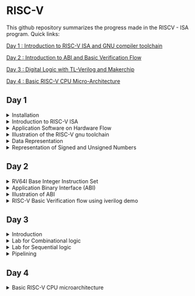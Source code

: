 # RISC-V

This github repository summarizes the progress made in the RISCV - ISA program. Quick links:

[Day 1 : Introduction to RISC-V ISA and GNU compiler toolchain](#day-1)

[Day 2 : Introduction to ABI and Basic Verification Flow](#day-2)

[Day 3 : Digital Logic with TL-Verilog and Makerchip](#day-3)

[Day 4 : Basic RISC-V CPU Micro-Architecture](#day-4)

## Day 1 

<details> 
<summary> Installation </summary>

Install the dependencies using the following command :
```
sudo apt-get install libboost-regex-dev
```

**Steps to install the toolchain**
```
git clone https://github.com/kunalg123/riscv_workshop_collaterals.git
cd riscv_workshop_collaterals
chmod +x run.sh
./run.sh
```

Once you run it you will get make error. ignore it  and type the following command
```
cd ~/riscv_toolchain/iverilog/
git checkout --track -b v10-branch origin/v10-branch
git pull 
chmod 777 autoconf.sh 
./autoconf.sh 
./configure 
make
sudo make install 
```

- To set the PATH variable in .bashrc
```
gedit .bashrc

#Type at last line
export PATH="/home/mavi/riscv_toolchain/riscv64-unknown-elf-gcc-8.3.0-2019.08.0-x86_64-linux-ubuntu14/bin:$PATH" 

# close the bashrc and type in terminal
source .bashrc
```

</details>

<details>
  <summary>Introduction to RISC-V ISA </summary>

  RISC-V ISA is a base integer ISA and must be present in any implemenatation along with some optional extension. The RISC-V has been designed to support extensive customization and specialization which can be extended  with  one  or  more  optional  instruction-set  extensions,  but  the  base  integer instructions cannot be redefine. The different instructions included in RISC-V are listed below.

1. Pseudo instructions - For e.g- mv,li,ret etc
2. Base integer instruction (RV64I, RV32I)-For e.g-lui,addi etc
3. Multiply extension (RV64M) -For e.g- mulw,divw etc
4. Single and double floating point instruction (RV64F, RV64D) -For e.g- flw,fadd etc
5. Application binary instruction 
6. Memory allocation and stack pointer

To know more about RISC-V check on this link [here](https://riscv.org/wp-content/uploads/2017/05/riscv-spec-v2.2.pdf).

Each base integer set is characterized by the  width  of the register (XLEN) and size of the user address space. The most important advantage of RISC-V is that it is an open standard instruction which is easily available for academics and commercial purposes free of cost.

</details>

<details>
  <summary>Application Software on Hardware Flow</summary>

![1](https://github.com/mavi62/IIITB_VLSI/assets/57127783/a043fef4-b35c-4a18-b31e-a7bc8e9e6a93)

When a C program needs to run on a hardware chip, it goes through a series of steps. First, the C program is turned into assembly language, specifically RISCV assembly language in this case. Then, this assembly language is transformed into machine language consisting of 0s and 1s. These binary instructions are what the chip understands and executes. There's a bridge between the RISCV assembly language and the physical layout of the chip. This bridge is made using Hardware Description Language, which is more closely related to the hardware's workings. To create a RISC specification, the architecture needs to be implemented in a way that registers transfer data. This process involves converting from RTL (Register Transfer Level) to the layout, a process known as RTL to GDSII flow. This ensures that all applications function properly on the hardware.

To make an application work on the hardware, it has to pass through the software system. Here, the system software comes into play, which includes the Operating System (OS), compiler, and assembler. The OS handles tasks like input/output and memory allocation, while the compiler turns the high-level code (like C or C++) into a set of instructions. These instructions depend on the hardware's structure. For a RISC-V system, the instructions follow the RISC-V architecture. The assembler then takes these instructions and turns them into a binary form, which is basically a machine language program. This binary representation is what the hardware ultimately receives and processes. These instructions act as a link between the C language and the intricate hardware components. This link is formally called the Instruction Set Architecture (ISA). In hardware's language, only 0s and 1s make sense, and they serve as the foundation for communication between software and hardware.

</details>

<details>
  <summary>Illustration of the RISC-V gnu toolchain</summary>

#### O1 mode 
Consider the simple C program given below which calculates the sum of the number form 1 to n. 

```
#include<stdio.h>
int main()
{
    int i ,sum=0,n=9;
    for (i=1;i<=n;i++)
        sum+=i;
    printf("The sum of numbers from 1 to %d is %d\n",n,sum);
    return 0;
}
```
In order to map this command to riscv based assembly language compile it using the riscv-gnu-toolchain shown below

```
riscv64-unknown-elf-gcc -O1 -mabi=lp64 -march=rv64i -o sum1ton_O1.o sum1ton.c
riscv64-unknown-elf-objdump -d sum1ton_O1.o | less
spike pk sum1ton_O1.o 
```

**Output of the disassembled file**

![2](https://github.com/mavi62/IIITB_VLSI/assets/57127783/7d051f73-9188-44ba-add2-890b7def0449)

To debug line by line
```
spike -d pk sum1ton_O1.o 
until pc 0 10184
reg 0 sp
reg 0 a2
```

**Output of the spike in debug mode is shown below :**

![3](https://github.com/mavi62/IIITB_VLSI/assets/57127783/abc1debb-2474-4159-b3fb-6a63072cdb03)

#### Ofast mode
Consider the same [C program] given in the O1 mode.

In order to map this command to riscv based assembly language compile it in Ofast mode using the riscv-gnu-toolchain shown below

```
riscv64-unknown-elf-gcc -Ofast -mabi=lp64 -march=rv64i -o sum1ton_Ofast.o sum1ton.c
riscv64-unknown-elf-objdump -d sum1ton_Ofast.o | less
spike pk sum1ton_Ofast.o 
```

**Output of the disassembled file**

![4](https://github.com/mavi62/IIITB_VLSI/assets/57127783/92931c07-31db-46eb-80d8-64614a98075b)

**Observation** - The same C code compiled in Ofast mode used less number of instruction compared to the O1 mode.

</details>

<details>
  <summary>Data Representation</summary>

![5](https://github.com/mavi62/IIITB_VLSI/assets/57127783/b1befeba-19f4-4b92-b3fc-6d485c836ffc)

In RISC-V and computer architecture in general, several terms relate to data representation and storage. Let's explore them:

1. **Byte:** - A byte is the fundamental unit of data storage and representation in computers. It consists of 8 bits and can represent a single character or value.

2. **Word:** - A word typically refers to the natural data size that a processor operates with. In RISC-V, the term "word" can vary based on the architecture. For example, in RV32 (32-bit architecture), a word is 4 bytes (32 bits), while in RV64 (64-bit architecture), a word is 8 bytes (64 bits).

3. **Double Word:** - A double word is twice the size of a word. In RISC-V, for example, in RV32, a double word is 8 bytes (64 bits), and in RV64, a double word is 16 bytes (128 bits).

4. **Least Significant Bit (LSB):** -  The least significant bit is the lowest-order bit in a binary representation. 

5. **Most Significant Bit (MSB):** -  The most significant bit is the highest-order bit in a binary representation. It has the greatest influence on the overall value of a number. The MSB is the bit that represents the largest power of two.


6. **Endianess:** - Endianess refers to how multi-byte data is stored in memory. In a big-endian system, the most significant byte is stored at the lowest memory address, while in a little-endian system, the least significant byte is stored at the lowest memory address. RISC-V supports both big-endian and little-endian modes.

7. **Byte addressing** -  is a memory addressing scheme used in computer systems to identify and access individual bytes of data within the computer's memory. In byte addressing, each individual byte in the memory has a unique address, allowing direct access to and manipulation of single bytes of data. In RISC-V, like in many other computer architectures, memory is byte-addressable.

Understanding these terms is crucial when working with data representation, memory allocation, and programming in computer systems, including the RISC-V architecture.

</details>

<details>
  <summary>Representation of Signed and Unsigned Numbers</summary>

#### Unsigned Numbers
Unsigned numbers don’t have any sign, these can contain only magnitude of the number. So, representation of unsigned binary numbers are all positive numbers only.
Since there is no sign bit in this unsigned binary number, so N bit binary number represent its magnitude only. Zero (0) is also unsigned number. Every number in unsigned number representation has only one unique binary equivalent form, so this is unambiguous representation technique. The range of unsigned binary number is from  **0 to ((2^n)-1)**.

Consider the C code given below which demostrates the maximum unsigned number the RV64I can store. 

```
#include<stdio.h>
#include<math.h>

int main()
{
    unsigned long long int max = (unsigned long long int)(pow(2,64)-1); //Line 1
    // unsigned long long int max = (unsigned long long int)(pow(2,127)-1);// Line 2
    // unsigned long long int max = (unsigned long long int)(pow(2,64)*-1);// Line 3
    // unsigned long long int max = (unsigned long long int)(pow(-2,64)-1);// Line 4
    // unsigned long long int max = (unsigned long long int)(pow(-2,63)-1);// Line 5
    // unsigned long long int max = (unsigned long long int)(pow(2,10)-1);// Line 6
    printf("Highest number represented by unsigned long long  int is %llu \n",max);
    return 0;
}
```
___
***Note***</br>

**%llu** - is the format specifier for 64-bit unsigned integer.

**%lld** - is the format specifier for 64-bit signed integer.

Uncomment the lines in the code appropriately and view the result.
___

- Line 1 will execute and give the result of (2^64)-1.</br>
- Line 2 will execute and give the result of (2^64)-1 instead of (2^127)-1 since the maximum unsigned value that can be stored in the 64 bit register is (2^64)-1.</br>
- Line 3 will execute and give the result of 0 instead of -(2^64) since the minimum unsigned value that can be stored in 64 bit register is 0.</br>
- Line 4 will execute and give the result of 0 instead of (2^64)-1.</br>
- Line 5 will execute and give the result of 0 instead of -(2^64) since the minimum unsigned value that can be stored in 64 bit register is 0.</br>
- Line 6 will execute and give the result of 1024 since the value of max is less that (2^64)-1.

To compile and execute the C code in RISC-V gnu toolchain follow the steps given below:

```
riscv64-unknown-elf-gcc -Ofast -mabi=lp64 -march=rv64i -o unsign_num_new.o unsign_num.c 
spike  pk unsign_num_new.o 
```

**Output of the execution**

![6](https://github.com/mavi62/IIITB_VLSI/assets/57127783/fcc11a5f-b9a9-46c7-9736-b1cf609d1bbc)

![7](https://github.com/mavi62/IIITB_VLSI/assets/57127783/6e7d961a-1aa7-4779-a3d3-74efce8998de)

#### Signed Numbers
Generally 2's complement representation is used for the signed numbers. 2’s complement of a number is obtained by inverting each bit of given number plus 1 to least significant bit (LSB). So, positive numbers are represented in binary form and negative numbers are represented in 2’s complement form. There is extra bit for sign representation. If value of sign bit is 0, then number is positive and you can directly represent it in simple binary form, but if value of sign bit 1, then number is negative and 2’s complement of given binary number should be taken. In this representation, zero (0) has only one (unique) representation which is always positive. The range of 2’s complement form is from  **(-2^(n-1))  to ((2^(n-1))-1)**.

Consider the C code given below which demostrates the maximum and minimum signed number the RV64I can store. 


```
#include<stdio.h>
#include<math.h>

int main()
{
    long long int max = (long long int)(pow(2,63)-1);
    long long int min = (long long int)(pow(-2,63));
    printf("Highest number represented by long long  int is %lld \n",max);
    printf("Smallest number represented by long long  int is %lld \n",min);
    return 0;
}
```
To compile and execute the C code in RISC-V gnu toolchain follow the steps given below:

```
riscv64-unknown-elf-gcc -Ofast -mabi=lp64 -march=rv64i -o sign_num_new.o sign_num.c 
spike  pk sign_num_new.o 
```

**Output of the execution**

![8](https://github.com/mavi62/IIITB_VLSI/assets/57127783/45bef499-dcfc-452d-938b-3c3d36d79d0e)

**Different types of format specifiers**

![9](https://github.com/mavi62/IIITB_VLSI/assets/57127783/0439957e-ed6f-4e2f-828c-e15e751dfd0a)

</details>

## Day 2

<details>
  <summary>RV64I Base Integer Instruction Set</summary>

RV64I is the base integer instruction set for the 64-bit architecture, which builds upon the RV32I variant. RV64I shares most of the instructions with RV32I but the width of registers is different and there are a few additional instructions only in RV64I. The base integer instruction set has 47 instructions (35 instructions from RV32I and 12 instructions from RV64I). The instructions and their format is shown below :

![1](https://github.com/mavi62/IIITB_VLSI/assets/57127783/0a96e1a2-3aa1-4d59-8459-9be37e06a661)

There are 31 general-purpose registers x1–x31, which hold integer values. Register x0 is hardwired to the constant 0. There is no hardwired subroutine return address link register, but the standard software calling convention uses register x1 to hold the return address on a call. For RV32, the x registers are 32 bits wide, and for RV64, they are 64 bits wide. The term XLEN to refer to the current width of an x register in bits (either 32 or 64).

![2](https://github.com/mavi62/IIITB_VLSI/assets/57127783/4a395dcc-69b8-4632-9947-d52023c13d22)

![3](https://github.com/mavi62/IIITB_VLSI/assets/57127783/d83a432e-e7dd-4455-ae84-8a6b9075ce7d)

In the RISC-V instruction set architecture, instructions are categorized into different formats based on their opcode and operand types. These formats are denoted by single-letter abbreviations. Here's an explanation of each type:

- **R-Type (Register Type)** -  These instructions involve operations that operate on two source registers and store the result in a destination register. They include arithmetic, logical, and bitwise operations. The typical format is: opcode rd, rs1, rs2.

- **I-Type (Immediate Type)** - These instructions have an immediate (constant) value as one of their operands, and they work with a source register to perform operations like arithmetic, logical, and memory operations. The typical format is: opcode rd, rs1, imm.

- **S-Type (Store Type)** - S-type instructions are used for storing data into memory. They combine a source register, a destination address (base register), and an immediate offset to determine where the data should be stored. The typical format is: opcode rs2, imm(rs1).

- **B-Type (Branch Type)** - B-type instructions are used for conditional branching. They compare values from two source registers and use an immediate offset to determine the branching target. These instructions support operations like equality, inequality, and comparison. The typical format is: opcode rs1, rs2, imm.

- **U-Type (Upper Immediate Type)** - U-type instructions are used for loading immediate values into registers. They include unconditional jump instructions. These instructions operate on a single source register and use an immediate value to specify the upper bits of the result. The typical format is: opcode rd, imm.

- **J-Type (Jump Type)** J-type instructions are used for unconditional jumps. They involve using an immediate offset to determine the target address of the jump. These instructions are typically used for implementing function calls and other control flow changes. The typical format is: opcode rd, imm.

The instruction format for all types is shown below :

![4](https://github.com/mavi62/IIITB_VLSI/assets/57127783/7bc26c3b-a47b-49a0-af20-8d2a420e40ad)

To know more about the instructions check this [link](https://riscv.org/wp-content/uploads/2017/05/riscv-spec-v2.2.pdf).

</details>

<details>
  <summary>Application Binary Interface (ABI)</summary>

The ABI is a set of rules that govern how software components, like programs and libraries, interact with each other at the binary level. It defines things like how data is passed between different parts of a program, how function calls are made, and how data structures are organized in memory. The ABI ensures compatibility between different parts of a software ecosystem, making it possible for programs to work together seamlessly even if they're written in different languages or compiled by different compilers. The application program can directly access the registers of the RISC V architecture using system calls. The ABI also known as system call interface enables the application to access the hardware resources via registers.A system call is a specific request your program makes to the operating system to perform a task it can't do on its own. For example, if your program needs to read a file, it would make a system call to ask the operating system to read the file and give it the data. System calls are a way for programs to access the more powerful features of the operating system while staying within the rules defined by the ABI. The ISA is inherently divided into two parts: User & System ISA and User ISA the latter is available to the user directly by system calls.

</details>

<details>
  <summary>Illustration of ABI</summary>

Consider the C code given below which calculates the sum from 1 to 9 :
```
#include<stdio.h>

extern int load(int x, int y);

int main()
{
    int result = 0;
    int count = 9;
    result = load(0x0,count+1);
    printf("Sum of numbers from 1 to %d is %d\n",count,result);
    
}
```

Consider the assembly code (ASM) given below :
```
.section .text 
.global load
.type load, @function

load:
    add a4, a0, zero
    add a2, a0, a1
    add a3, a0, zero
loop : add a4, a3, a4
       addi a3, a3, 1
       blt a3, a2, loop
       add a0, a4, zero
       ret
```
The flow chart of the function performed by ASM code is shown below :

![5](https://github.com/mavi62/IIITB_VLSI/assets/57127783/1242f957-59cc-4d03-89f6-4d5e6c407168)

To illustrate the ABI the C code shown above will send the values to the ASM code through the function load and the ASM code will perform the function and return the value to C code and the value is displayed by the C code.

**Steps to perform the lab task mentioned above**
```
riscv64-unknown-elf-gcc -Ofast -mabi=lp64 -march=rv64i -o custom_1_to_9.o custom_1_to_9.c load.S
riscv64-unknown-elf-objdump -d custom_1_to_9.o | less
spike pk custom_1_to_9.o
```

**Outputs of the Lab**

![6](https://github.com/mavi62/IIITB_VLSI/assets/57127783/74a59207-7d03-49ac-a8a9-0bccab72db1e)

![7](https://github.com/mavi62/IIITB_VLSI/assets/57127783/80cc29f1-655a-4ee4-9163-f93e6806574a)

</details>

<details>
  <summary>RISC-V Basic Verification flow using iverilog demo</summary>

For verification of the RISC-V CPU the C code will be converted into HEX file and it will be given to the RISC-V CPU and the output will be displayed and verified. The block diagram is shown below :

![8](https://github.com/mavi62/IIITB_VLSI/assets/57127783/082c52e6-179a-40d5-ab0e-28793c0fe4d6)

For demo go to the lab directory using the command given below :
```
cd ~/riscv_workshop_collaterals/labs/
chmod 777 rv32im.sh
./rv32im.sh  # Contains necessary commands to convert C to hex
```

**Output, Script(rv32im.sh) and firmare.hex**

![9](https://github.com/mavi62/IIITB_VLSI/assets/57127783/00112c19-0eb1-4208-821e-949dab1b7487)

![10](https://github.com/mavi62/IIITB_VLSI/assets/57127783/8d39edee-37cc-4a4e-9e70-826943695ad6)

![11](https://github.com/mavi62/IIITB_VLSI/assets/57127783/795ece9c-a30f-4f89-a89c-1f4a52f19e3f)

</details>

## Day 3

<details >
<summary >Introduction</summary>

TL-Verilog was used as the HDL of choice for this project. Projects on Makerchip can be completely designed using TL-Verilog. Transaction Level - Verilog standard is an extension of Verilog which has various advantages like simpler syntax, shorter codes and easy pipelining. You can learn more about TL-Verilog [here](http://tl-x.org/).

Timing abstract can be done in TL-Verilog. This model is specified for pipelines where the sequential elements are generated by tools from the pipelined specification. This allows for easy retiming without the risk of introduction of any functional bugs. More information on timing abstract in TL-Verilog can be found in the IEEE paper ["Timing-Abstract Circuit Design in Transaction-Level Verilog" by Steven Hoover](https://ieeexplore.ieee.org/document/8119264).

</details>

<details >
<summary >Lab for Combinational logic </summary>

Makerchip IDE

Makerchip is a free online environment for developing high-quality integrated circuits. You can code, compile, simulate, and debug Verilog designs, all from your browser. Your code, block diagrams, and waveforms are tightly integrated.

## Loading pythagorean Example on Makerchip IDE

![5](https://github.com/mavi62/IIITB_VLSI/assets/57127783/93232b73-78e5-420f-b5e8-40afa7d23ac5)

## Inverter Gate on Makerchip IDE

The TL-Verilog code is shown below :
```
   $out = $in;
```

![6](https://github.com/mavi62/IIITB_VLSI/assets/57127783/8db177c5-9f3d-4ee1-8215-7addd5818af5)

## And Gate on Makerchip IDE

The TL-Verilog code is shown below :
```
   $out = $in1 && $in2;
```

![7](https://github.com/mavi62/IIITB_VLSI/assets/57127783/daa9b594-2056-4d17-bda8-d1754260d049)

## OR Gate on Makerchip IDE

The TL-Verilog code is shown below :
```
   $out = $in1 || $in2;
```

![8](https://github.com/mavi62/IIITB_VLSI/assets/57127783/fa2a56f1-5c60-430b-b393-1e967721bdd0)

## XOR Gate on Makerchip IDE 

The TL-Verilog code is shown below :
```
   $out = $in1 ^ $in2;
```

![9](https://github.com/mavi62/IIITB_VLSI/assets/57127783/4732ef1b-587a-4deb-9d1a-c749ba26234d)

## Vector Addition on Makerchip IDE 

The TL-Verilog code is shown below :
```
   $out[5:0] = $in1[4:0] + $in2[4:0];
```

![10](https://github.com/mavi62/IIITB_VLSI/assets/57127783/fc430319-7487-4a84-b489-3428cb887a55)

## 2:1 Multiplexer on Makerchip IDE

The TL-Verilog code is shown below :
```
   $out = $sel ? $in1 : $in0;
```

![11](https://github.com/mavi62/IIITB_VLSI/assets/57127783/62da5c44-d2e4-4c49-887a-f076ca698dcc)

## 2:1 Vector Multiplexer on Makerchip IDE

The TL-Verilog code is shown below :
```
   $out[7:0] = $sel ? $in1[7:0] : $in0[7:0];
```

![12](https://github.com/mavi62/IIITB_VLSI/assets/57127783/e9264839-740c-49c5-a4d7-4ddc1c64a9a8)

## Calculator on Makerchip IDE

The TL-Verilog code is shown below :
```
   $reset = *reset;
   $op[1:0] = $random[1:0];
   
   $val1[31:0] = $rand1[3:0];
   $val2[31:0] = $rand2[3:0];
   $sum[31:0] = $val1+$val2;
   $diff[31:0] = $val1-$val2;
   $prod[31:0] = $val1*$val2;
   $div[31:0] = $val1/$val2;
   
   $out[31:0] = $op[1] ? ($op[0] ? $div : $prod):($op[0] ? $diff : $sum);
```
The function table is given below :

| Opcode | Function|
| :------: | :-------: |
| 2'b00 | Addition |
| 2'b01 | Subtraction |
| 2'b10 | Multiplication |
| 2'b11 | Division |

![13](https://github.com/mavi62/IIITB_VLSI/assets/57127783/a48f3642-3419-488e-ae56-37e6e39759b9)

</details>
<details >
<summary >Lab for Sequential  logic </summary>

A sequential circuit is a type of digital circuit that employs memory elements to store information and produce outputs based not only on the current input values but also on the circuit's previous state. Unlike combinational circuits, which generate outputs solely based on the present input values, sequential circuits incorporate feedback loops and memory elements like flip-flops or registers to maintain and utilize their internal state.

## Fibonacci Series

The TL-Verilog code for fibonacci series is shown below :
```
   $reset = *reset;
   $num[31:0] = $reset ? 1 : (>>1$num + >>2$num);
```

The block diagram of the fibonacci series generator is shown below :

![14](https://github.com/mavi62/IIITB_VLSI/assets/57127783/b9d9a316-6a1b-4ee4-990a-74c3d1cdc105)

![15](https://github.com/mavi62/IIITB_VLSI/assets/57127783/3d1e3090-6c65-46c6-b2d7-8c732c5fd7cf)

## Free running counter

The TL-Verilog code for free running counter is shown below :
```
   $reset = *reset;
   $cnt[31:0] = $reset ? 0 : (>>1$cnt + 1);
```

The block diagram of the free running counter is shown below :

![16](https://github.com/mavi62/IIITB_VLSI/assets/57127783/8c79ba62-ddd3-46e2-ad20-3d0c49e1ee5f)

![17](https://github.com/mavi62/IIITB_VLSI/assets/57127783/0e0f4200-862d-42ee-a585-e51e0eae1f78)

## Sequential Calculator

The TL-verilog code for sequential calculator is shown below :

```
   $reset = *reset;
   
   $cnt2[2:0] = $reset ? 0 : (>>1$cnt2 + 1);
   $cnt3[1:0] = $reset ? 0 : (>>1$cnt3 + 1);
   
   $op[1:0] = $cnt3;
   
   $val1[31:0] = >>1$out;
   $val2[31:0] = $cnt2;
   $sum[31:0] = $val1+$val2;
   $diff[31:0] = $val1-$val2;
   $prod[31:0] = $val1*$val2;
   $div[31:0] = $val1/$val2;
   
   $out[31:0] = $reset ? 32'h0 : ($op[1] ? ($op[0] ? $div : $prod):($op[0] ? $diff : $sum));
```

This code works like the normal calculator in which the result of the previous operation is considered as one of the operand for the next operation. Upon reset the result becomes zero.

![18](https://github.com/mavi62/IIITB_VLSI/assets/57127783/d5a2e539-fd90-454b-ad8f-ce738c081939)

</details>
<details >
<summary >Pipelining</summary>

Pipelining is a technique used in computer architecture and digital system design to enhance the efficiency of processing by dividing a complex task into smaller, sequential stages. Each stage performs a specific operation on the data, and these stages are arranged in a pipeline. Pipelining enables multiple instructions or tasks to be executed concurrently, with different stages of different instructions being processed simultaneously. In a pipelined architecture, the processing of an instruction is divided into several stages. This allows for overlapping the execution of multiple instructions, reducing the overall time needed to complete a sequence of tasks.

![19](https://github.com/mavi62/IIITB_VLSI/assets/57127783/696554ea-d6f4-44de-aee9-68263993499e)

## Pipelined Pythagorean

The TL-Verilog code is given below:
```
\m5_TLV_version 1d: tl-x.org
\m5
   
   // =================================================
   // Welcome!  New to Makerchip? Try the "Learn" menu.
   // =================================================
   
   //use(m5-1.0)   /// uncomment to use M5 macro library.
\SV
   // Macro providing required top-level module definition, random
   // stimulus support, and Verilator config.
   m5_makerchip_module   // (Expanded in Nav-TLV pane.)
   
   `include "sqrt32.v"
\TLV
   $reset = *reset;
   $aa = $rand1[3:0];
   $bb = $rand2[3:0];
   |calc
      @1
         $aa_sq[31:0] = $aa * $aa;
      @2
         $bb_sq[31:0] = $bb * $bb;
      @3
         $cc_sq[31:0] = $aa_sq + $bb_sq;
      @4
         $out[31:0] = sqrt($cc_sq);
   
   // Assert these to end simulation (before Makerchip cycle limit).
   *passed = *cyc_cnt > 40;
   *failed = 1'b0;
\SV
   endmodule
```

![20](https://github.com/mavi62/IIITB_VLSI/assets/57127783/61da6174-89ab-4d8d-96be-8299d30ad89f)

## Error Detection Demo

The TL-Verilog code is given below :

```
|comp
      @1
         $err1 = $bad_input || $illegeal_op;
      @3
         $err2 = $err1 || $over_flow;
      @6
         $err3 = $err2 || $div_by_zer0;

```

![21](https://github.com/mavi62/IIITB_VLSI/assets/57127783/cc221b42-ee18-4c0b-8b3f-39af4188d0a6)

## Counter and Calculator in Pipeline

The block diagram of the counter with calculator in pipeline is shown below :

![22](https://github.com/mavi62/IIITB_VLSI/assets/57127783/656d7690-d50b-4e6a-9f48-52e7fb6512ce)

The TL-Verilog code is given below :

```
   $reset = *reset;
   $op[1:0] = $random[1:0];
   $val2[31:0] = $rand2[3:0];
   
   |calc
      @1
         $val1[31:0] = >>1$out;
         $sum[31:0] = $val1+$val2;
         $diff[31:0] = $val1-$val2;
         $prod[31:0] = $val1*$val2;
         $div[31:0] = $val1/$val2;
         $out[31:0] = $reset ? 32'h0 : ($op[1] ? ($op[0] ? $div : $prod):($op[0] ? $diff : $sum));
         
         $cnt[31:0] = $reset ? 0 : (>>1$cnt + 1); 

```

![23](https://github.com/mavi62/IIITB_VLSI/assets/57127783/17f6aab7-f685-40ef-b3c8-3366e0f677a8)

## 2 Cycle Calculator

The block diagram of the 2 cycle calculator is shown below:

![24](https://github.com/mavi62/IIITB_VLSI/assets/57127783/07edd127-8788-4cf4-9be6-33da50c41fb5)

The TL-verilog code is shown below :
```
   $reset = *reset;
   $op[1:0] = $random[1:0];
   $val2[31:0] = $rand2[3:0];
   
   |calc
      @1
         $val1[31:0] = >>2$out;
         $sum[31:0] = $val1+$val2;
         $diff[31:0] = $val1-$val2;
         $prod[31:0] = $val1*$val2;
         $div[31:0] = $val1/$val2;
         $valid = $reset ? 0 : (>>1$valid + 1);
      @2
         $out[31:0] = ($reset | ~($valid))  ? 32'h0 : ($op[1] ? ($op[0] ? $div : $prod):($op[0] ? $diff : $sum));
```

![25](https://github.com/mavi62/IIITB_VLSI/assets/57127783/88af6add-0e07-4ae0-9ca1-06b68f3e68f2)

## Validity

In Transaction-Level Verilog (TL-Verilog), validity is a concept used to track the state and timing of transactions within a design description. In TL-Verilog, transactions are used to represent higher-level actions or events that occur in a design. A transaction typically consists of a set of signals that represent the data and control information associated with that action. Validity, refers to whether a transaction is considered "valid" or "invalid" based on the state of its associated signals.

## Clock Gating

Clock gating is a power-saving technique used in digital circuit design to reduce power consumption by controlling the clock signal distribution to specific circuit blocks. The goal of clock gating is to minimize unnecessary clock transitions in parts of a circuit that are not actively performing computations or tasks, thus conserving energy. In digital systems, the clock signal is used to synchronize the operations of various components within the circuit. However, not all components need to be active and consuming power during every clock cycle. In fact, many components spend a significant amount of time in idle or low-power states. Clock gating takes advantage of this fact by selectively enabling or disabling the clock signal to certain portions of the circuit based on their activity status. The basic idea of clock gating involves inserting a logic gate (often an AND gate) in the clock path. The control signal for this gate determines whether the clock signal is allowed to pass through or not. If the control signal is active (high), the clock gate is open, and the clock signal reaches the circuit block. If the control signal is inactive (low), the clock gate is closed, effectively stopping the clock from reaching the circuit block.

## Distance Accumulator

The block diagram of the distance accumulator is shown below :

![26](https://github.com/mavi62/IIITB_VLSI/assets/57127783/7adb576b-cb75-45da-84d4-a6efb786dabe)

The TL-Verilog code is given below:

``` 
    |calc
      @1
         $reset = *reset;
      ?$valid
         @1
            $aa_sq[31:0] = $aa[3:0] * $aa;
            $bb_sq[31:0] = $bb[3:0] * $bb;
         @2
            $cc_sq[31:0] = $aa_sq + $bb_sq;
         @3
            $out[31:0] = sqrt($cc_sq);
       @4
          $tot_dist[31:0] = $reset ? '0 : ($valid ? (>>1$tot_dist + $out) : $RETAIN);
```

Once the valid signal is asserted the previous value of result will be added with the current value and it result will get updated otherwise the previous value is retained.

![new_2](https://github.com/mavi62/IIITB_VLSI/assets/57127783/69c5d620-70ee-4d67-95a0-7cfe5b85e188)

## 2 Cycle Calculator with Validity

The block diagram of 2 Cycle calculator with validity is shown below :

![new_3](https://github.com/mavi62/IIITB_VLSI/assets/57127783/bc5ce0f5-6d2e-4236-bf85-1ca4c5e76da4)

The TL-Verilog code is given below :

```
   $reset = *reset;
   |calc
      @1
         $valid = $reset ? 0 : >>1$valid+1;
         $valid_or_reset = $valid || $reset;
      ?$valid_or_reset
         @1
            $val1[31:0] = >>2$out;
            $sum[31:0] = $val1+$val2;
            $diff[31:0] = $val1-$val2;
            $prod[31:0] = $val1*$val2;
            $div[31:0] = $val1/$val2;
            $valid = $reset ? 0 : (>>1$valid + 1);
         @2
            $out[31:0] = $reset  ? 32'h0 : ($op[1] ? ($op[0] ? $div : $prod):($op[0] ? $diff : $sum));
```

![27](https://github.com/mavi62/IIITB_VLSI/assets/57127783/05dafa6d-9c04-48f1-a373-17e2a0f4d749)

## Calculator with Single Value Memory

The block diagram of calculator with single value memory is shown below :

![new_1](https://github.com/mavi62/IIITB_VLSI/assets/57127783/ae9b83b5-f128-4fa9-8eb0-5554cfcf7f4e)

The TL-Verilog code is given below:

```
   |calc
      @0
         $reset = *reset;
         
      @1
         $val1 [31:0] = >>2$out;
         $val2 [31:0] = $rand2[3:0];
         
         $valid = $reset ? 1'b0 : >>1$valid + 1'b1 ;
         $valid_or_reset = $valid || $reset;
         
      ?$vaild_or_reset
         @1   
            $sum [31:0] = $val1 + $val2;
            $diff[31:0] = $val1 - $val2;
            $prod[31:0] = $val1 * $val2;
            $div[31:0] = $val1 / $val2;
            
         @2   
            $mem[31:0] = $reset ? 32'b0 :
                         ($op[2:0] == 3'b101) ? $val1 : >>2$mem ;
            
            $out [31:0] = $reset ? 32'b0 :
                          ($op[2:0] == 3'b000) ? $sum :
                          ($op[2:0] == 3'b001) ? $diff :
                          ($op[2:0] == 3'b010) ? $prod :
                          ($op[2:0] == 3'b011) ? $quot :
                          ($op[2:0] == 3'b100) ? >>2$mem : >>2$out ;

```

![28](https://github.com/mavi62/IIITB_VLSI/assets/57127783/3582081b-ef25-406b-8f24-7b4b45f16c56)

</details>

## Day 4

<details>
<summary>Basic RISC-V CPU microarchitecture </summary>
  
The block diagram of a basic RISC-V microarchitecture is as shown in figure below. Now, using the Makerchip platform the implementation of the RISC-V microarchitecture or core is done. For starting the implementation a starter code present [here](https://github.com/stevehoover/RISC-V_MYTH_Workshop) is used. The starter code consist of -

- A simple RISC-V assembler.
- An instruction memory containing the sum 1..9 test program.
- Commented code for register file and memory.
- Visualization.

![1](https://github.com/mavi62/RISC-V/assets/57127783/b6248195-d15a-4508-98c7-739e6474465c)

<details>
<summary>Lab on different components</summary>
  
## Program Counter

The TL-Verilog code for the program counter is shown below :

```
\m4_TLV_version 1d: tl-x.org
\SV
   // This code can be found in: https://github.com/stevehoover/RISC-V_MYTH_Workshop
   
   m4_include_lib(['https://raw.githubusercontent.com/BalaDhinesh/RISC-V_MYTH_Workshop/master/tlv_lib/risc-v_shell_lib.tlv'])

\SV
   m4_makerchip_module   // (Expanded in Nav-TLV pane.)
\TLV

   // /====================\
   // | Sum 1 to 9 Program |
   // \====================/
   //
   // Program for MYTH Workshop to test RV32I
   // Add 1,2,3,...,9 (in that order).
   //
   // Regs:
   //  r10 (a0): In: 0, Out: final sum
   //  r12 (a2): 10
   //  r13 (a3): 1..10
   //  r14 (a4): Sum
   // 
   // External to function:
   m4_asm(ADD, r10, r0, r0)             // Initialize r10 (a0) to 0.
   // Function:
   m4_asm(ADD, r14, r10, r0)            // Initialize sum register a4 with 0x0
   m4_asm(ADDI, r12, r10, 1010)         // Store count of 10 in register a2.
   m4_asm(ADD, r13, r10, r0)            // Initialize intermediate sum register a3 with 0
   // Loop:
   m4_asm(ADD, r14, r13, r14)           // Incremental addition
   m4_asm(ADDI, r13, r13, 1)            // Increment intermediate register by 1
   m4_asm(BLT, r13, r12, 1111111111000) // If a3 is less than a2, branch to label named <loop>
   m4_asm(ADD, r10, r14, r0)            // Store final result to register a0 so that it can be read by main program
   
   // Optional:
   // m4_asm(JAL, r7, 00000000000000000000) // Done. Jump to itself (infinite loop). (Up to 20-bit signed immediate plus implicit 0 bit (unlike JALR) provides byte address; last immediate bit should also be 0)
   m4_define_hier(['M4_IMEM'], M4_NUM_INSTRS)

   |cpu
      @0
         $reset = *reset;



      // YOUR CODE HERE
      // ...
      @0
         $pc[31:0] = >>1$reset ? 32'd0 : (>>1$pc+32'd4);
      // Note: Because of the magic we are using for visualisation, if visualisation is enabled below,
      //       be sure to avoid having unassigned signals (which you might be using for random inputs)
      //       other than those specifically expected in the labs. You'll get strange errors for these.

   
   // Assert these to end simulation (before Makerchip cycle limit).
   *passed = *cyc_cnt > 40;
   *failed = 1'b0;
   
   // Macro instantiations for:
   //  o instruction memory
   //  o register file
   //  o data memory
   //  o CPU visualization
   |cpu
      //m4+imem(@1)    // Args: (read stage)
      //m4+rf(@1, @1)  // Args: (read stage, write stage) - if equal, no register bypass is required
      //m4+dmem(@4)    // Args: (read/write stage)
      //m4+myth_fpga(@0)  // Uncomment to run on fpga

   //m4+cpu_viz(@4)    // For visualisation, argument should be at least equal to the last stage of CPU logic. @4 would work for all labs.
\SV
   endmodule
```

![2](https://github.com/mavi62/RISC-V/assets/57127783/f5b38002-f7f0-4074-836d-bd21e1d62dca)

## Instruction Fetch

The TL-Verilog code is shown below :

```
\m4_TLV_version 1d: tl-x.org
\SV
   // This code can be found in: https://github.com/stevehoover/RISC-V_MYTH_Workshop
   
   m4_include_lib(['https://raw.githubusercontent.com/BalaDhinesh/RISC-V_MYTH_Workshop/master/tlv_lib/risc-v_shell_lib.tlv'])

\SV
   m4_makerchip_module   // (Expanded in Nav-TLV pane.)
\TLV

   // /====================\
   // | Sum 1 to 9 Program |
   // \====================/
   //
   // Program for MYTH Workshop to test RV32I
   // Add 1,2,3,...,9 (in that order).
   //
   // Regs:
   //  r10 (a0): In: 0, Out: final sum
   //  r12 (a2): 10
   //  r13 (a3): 1..10
   //  r14 (a4): Sum
   // 
   // External to function:
   m4_asm(ADD, r10, r0, r0)             // Initialize r10 (a0) to 0.
   // Function:
   m4_asm(ADD, r14, r10, r0)            // Initialize sum register a4 with 0x0
   m4_asm(ADDI, r12, r10, 1010)         // Store count of 10 in register a2.
   m4_asm(ADD, r13, r10, r0)            // Initialize intermediate sum register a3 with 0
   // Loop:
   m4_asm(ADD, r14, r13, r14)           // Incremental addition
   m4_asm(ADDI, r13, r13, 1)            // Increment intermediate register by 1
   m4_asm(BLT, r13, r12, 1111111111000) // If a3 is less than a2, branch to label named <loop>
   m4_asm(ADD, r10, r14, r0)            // Store final result to register a0 so that it can be read by main program
   
   // Optional:
   // m4_asm(JAL, r7, 00000000000000000000) // Done. Jump to itself (infinite loop). (Up to 20-bit signed immediate plus implicit 0 bit (unlike JALR) provides byte address; last immediate bit should also be 0)
   m4_define_hier(['M4_IMEM'], M4_NUM_INSTRS)

   |cpu
      @0
         $reset = *reset;



      // YOUR CODE HERE
      // ...
      @0
         $pc[31:0] = >>1$reset ? 32'd0 : (>>1$pc+32'd4);
      @1
         $imem_rd_en = !$reset;
         $imem_rd_addr[M4_IMEM_INDEX_CNT-1:0] = $pc[M4_IMEM_INDEX_CNT+1:2];
         $instr[31:0] = $imem_rd_data[31:0];
      ?$imem_rd_en
         @1
            $imem_rd_data[31:0] = /imem[$imem_rd_addr]$instr;
      // Note: Because of the magic we are using for visualisation, if visualisation is enabled below,
      //       be sure to avoid having unassigned signals (which you might be using for random inputs)
      //       other than those specifically expected in the labs. You'll get strange errors for these.

   
   // Assert these to end simulation (before Makerchip cycle limit).
   *passed = *cyc_cnt > 40;
   *failed = 1'b0;
   
   // Macro instantiations for:
   //  o instruction memory
   //  o register file
   //  o data memory
   //  o CPU visualization
   |cpu
      m4+imem(@1)    // Args: (read stage)
      //m4+rf(@1, @1)  // Args: (read stage, write stage) - if equal, no register bypass is required
      //m4+dmem(@4)    // Args: (read/write stage)
      //m4+myth_fpga(@0)  // Uncomment to run on fpga

   m4+cpu_viz(@4)    // For visualisation, argument should be at least equal to the last stage of CPU logic. @4 would work for all labs.
\SV
   endmodule
```

![3](https://github.com/mavi62/RISC-V/assets/57127783/a1a58ef2-2e9a-45ad-9d95-8c20f0e0463d)

## Instruction Decode

The TL-Verilog code is given below :

```
\m4_TLV_version 1d: tl-x.org
\SV
   // This code can be found in: https://github.com/stevehoover/RISC-V_MYTH_Workshop
   
   m4_include_lib(['https://raw.githubusercontent.com/BalaDhinesh/RISC-V_MYTH_Workshop/master/tlv_lib/risc-v_shell_lib.tlv'])

\SV
   m4_makerchip_module   // (Expanded in Nav-TLV pane.)
\TLV

   // /====================\
   // | Sum 1 to 9 Program |
   // \====================/
   //
   // Program for MYTH Workshop to test RV32I
   // Add 1,2,3,...,9 (in that order).
   //
   // Regs:
   //  r10 (a0): In: 0, Out: final sum
   //  r12 (a2): 10
   //  r13 (a3): 1..10
   //  r14 (a4): Sum
   // 
   // External to function:
   m4_asm(ADD, r10, r0, r0)             // Initialize r10 (a0) to 0.
   // Function:
   m4_asm(ADD, r14, r10, r0)            // Initialize sum register a4 with 0x0
   m4_asm(ADDI, r12, r10, 1010)         // Store count of 10 in register a2.
   m4_asm(ADD, r13, r10, r0)            // Initialize intermediate sum register a3 with 0
   // Loop:
   m4_asm(ADD, r14, r13, r14)           // Incremental addition
   m4_asm(ADDI, r13, r13, 1)            // Increment intermediate register by 1
   m4_asm(BLT, r13, r12, 1111111111000) // If a3 is less than a2, branch to label named <loop>
   m4_asm(ADD, r10, r14, r0)            // Store final result to register a0 so that it can be read by main program
   
   // Optional:
   // m4_asm(JAL, r7, 00000000000000000000) // Done. Jump to itself (infinite loop). (Up to 20-bit signed immediate plus implicit 0 bit (unlike JALR) provides byte address; last immediate bit should also be 0)
   m4_define_hier(['M4_IMEM'], M4_NUM_INSTRS)

   |cpu
      @0
         $reset = *reset;



      // YOUR CODE HERE
      // ...
      @0
         $pc[31:0] = >>1$reset ? 32'd0 : (>>1$pc+32'd4);
      @1
         //Instruction Fetch
         $imem_rd_en = !$reset;
         $imem_rd_addr[M4_IMEM_INDEX_CNT-1:0] = $pc[M4_IMEM_INDEX_CNT+1:2];
         $instr[31:0] = $imem_rd_data[31:0];
      ?$imem_rd_en
         @1
            $imem_rd_data[31:0] = /imem[$imem_rd_addr]$instr;
      @1
         //Instruction Decode
         $is_i_instr = $instr[6:2] ==? 5'b0000x ||
                       $instr[6:2] ==? 5'b001x0 ||
                       $instr[6:2] ==? 5'b11001 ||
                       $instr[6:2] ==? 5'b11100;
         
         $is_u_instr = $instr[6:2] ==? 5'b0x101;
         
         $is_r_instr = $instr[6:2] ==? 5'b01011 ||
                       $instr[6:2] ==? 5'b011x0 ||
                       $instr[6:2] ==? 5'b10100;
         
         $is_b_instr = $instr[6:2] ==? 5'b11000;
         
         $is_j_instr = $instr[6:2] ==? 5'b11011;
         
         $is_s_instr = $instr[6:2] ==? 5'b0100x;
         
         $imm[31:0] = $is_i_instr ? {{21{$instr[31]}}, $instr[30:20]} :
                      $is_s_instr ? {{21{$instr[31]}}, $instr[30:25], $instr[11:7]} :
                      $is_b_instr ? {{20{$instr[31]}}, $instr[7], $instr[30:25], $instr[11:8], 1'b0} :
                      $is_u_instr ? {$instr[31:12], 12'b0} :
                      $is_j_instr ? {{12{$instr[31]}}, $instr[19:12], $instr[20], $instr[30:21], 1'b0} :
                                    32'b0;
         $opcode[6:0] = $instr[6:0];
         
         $rs2_valid = $is_r_instr || $is_s_instr || $is_b_instr;
         ?$rs2_valid
            $rs2[4:0] = $instr[24:20];
            
         $rs1_valid = $is_r_instr || $is_i_instr || $is_s_instr || $is_b_instr;
         ?$rs1_valid
            $rs1[4:0] = $instr[19:15];
         
         $funct3_valid = $is_r_instr || $is_i_instr || $is_s_instr || $is_b_instr;
         ?$funct3_valid
            $funct3[2:0] = $instr[14:12];
            
         $funct7_valid = $is_r_instr ;
         ?$funct7_valid
            $funct7[6:0] = $instr[31:25];
            
         $rd_valid = $is_r_instr || $is_i_instr || $is_u_instr || $is_j_instr;
         ?$rd_valid
            $rd[4:0] = $instr[11:7];
            
         $dec_bits [10:0] = {$funct7[5], $funct3, $opcode};
         $is_beq = $dec_bits ==? 11'bx_000_1100011;
         $is_bne = $dec_bits ==? 11'bx_001_1100011;
         $is_blt = $dec_bits ==? 11'bx_100_1100011;
         $is_bge = $dec_bits ==? 11'bx_101_1100011;
         $is_bltu = $dec_bits ==? 11'bx_110_1100011;
         $is_bgeu = $dec_bits ==? 11'bx_111_1100011;
         $is_addi = $dec_bits ==? 11'bx_000_0010011;
         $is_add = $dec_bits ==? 11'b0_000_0110011;
      
      // Note: Because of the magic we are using for visualisation, if visualisation is enabled below,
      //       be sure to avoid having unassigned signals (which you might be using for random inputs)
      //       other than those specifically expected in the labs. You'll get strange errors for these.

   
   // Assert these to end simulation (before Makerchip cycle limit).
   *passed = *cyc_cnt > 40;
   *failed = 1'b0;
   
   // Macro instantiations for:
   //  o instruction memory
   //  o register file
   //  o data memory
   //  o CPU visualization
   |cpu
      m4+imem(@1)    // Args: (read stage)
      //m4+rf(@1, @1)  // Args: (read stage, write stage) - if equal, no register bypass is required
      //m4+dmem(@4)    // Args: (read/write stage)
      //m4+myth_fpga(@0)  // Uncomment to run on fpga

   m4+cpu_viz(@4)    // For visualisation, argument should be at least equal to the last stage of CPU logic. @4 would work for all labs.
\SV
   endmodule
```

![4](https://github.com/mavi62/RISC-V/assets/57127783/4cff9bbd-56f8-44a6-9ea2-26bdd948ebe6)

## Register File Read

The TL-Verilog code is given below :

```
\m4_TLV_version 1d: tl-x.org
\SV
   // This code can be found in: https://github.com/stevehoover/RISC-V_MYTH_Workshop
   
   m4_include_lib(['https://raw.githubusercontent.com/BalaDhinesh/RISC-V_MYTH_Workshop/master/tlv_lib/risc-v_shell_lib.tlv'])

\SV
   m4_makerchip_module   // (Expanded in Nav-TLV pane.)
\TLV

   // /====================\
   // | Sum 1 to 9 Program |
   // \====================/
   //
   // Program for MYTH Workshop to test RV32I
   // Add 1,2,3,...,9 (in that order).
   //
   // Regs:
   //  r10 (a0): In: 0, Out: final sum
   //  r12 (a2): 10
   //  r13 (a3): 1..10
   //  r14 (a4): Sum
   // 
   // External to function:
   m4_asm(ADD, r10, r0, r0)             // Initialize r10 (a0) to 0.
   // Function:
   m4_asm(ADD, r14, r10, r0)            // Initialize sum register a4 with 0x0
   m4_asm(ADDI, r12, r10, 1010)         // Store count of 10 in register a2.
   m4_asm(ADD, r13, r10, r0)            // Initialize intermediate sum register a3 with 0
   // Loop:
   m4_asm(ADD, r14, r13, r14)           // Incremental addition
   m4_asm(ADDI, r13, r13, 1)            // Increment intermediate register by 1
   m4_asm(BLT, r13, r12, 1111111111000) // If a3 is less than a2, branch to label named <loop>
   m4_asm(ADD, r10, r14, r0)            // Store final result to register a0 so that it can be read by main program
   
   // Optional:
   // m4_asm(JAL, r7, 00000000000000000000) // Done. Jump to itself (infinite loop). (Up to 20-bit signed immediate plus implicit 0 bit (unlike JALR) provides byte address; last immediate bit should also be 0)
   m4_define_hier(['M4_IMEM'], M4_NUM_INSTRS)

   |cpu
      @0
         $reset = *reset;



      // YOUR CODE HERE
      // ...
      @0
         $pc[31:0] = >>1$reset ? 32'd0 : (>>1$pc+32'd4);
      @1
         //Instruction Fetch
         $imem_rd_en = !$reset;
         $imem_rd_addr[M4_IMEM_INDEX_CNT-1:0] = $pc[M4_IMEM_INDEX_CNT+1:2];
         $instr[31:0] = $imem_rd_data[31:0];
      ?$imem_rd_en
         @1
            $imem_rd_data[31:0] = /imem[$imem_rd_addr]$instr;
      @1
         //Instruction Decode
         $is_i_instr = $instr[6:2] ==? 5'b0000x ||
                       $instr[6:2] ==? 5'b001x0 ||
                       $instr[6:2] ==? 5'b11001 ||
                       $instr[6:2] ==? 5'b11100;
         
         $is_u_instr = $instr[6:2] ==? 5'b0x101;
         
         $is_r_instr = $instr[6:2] ==? 5'b01011 ||
                       $instr[6:2] ==? 5'b011x0 ||
                       $instr[6:2] ==? 5'b10100;
         
         $is_b_instr = $instr[6:2] ==? 5'b11000;
         
         $is_j_instr = $instr[6:2] ==? 5'b11011;
         
         $is_s_instr = $instr[6:2] ==? 5'b0100x;
         
         $imm[31:0] = $is_i_instr ? {{21{$instr[31]}}, $instr[30:20]} :
                      $is_s_instr ? {{21{$instr[31]}}, $instr[30:25], $instr[11:7]} :
                      $is_b_instr ? {{20{$instr[31]}}, $instr[7], $instr[30:25], $instr[11:8], 1'b0} :
                      $is_u_instr ? {$instr[31:12], 12'b0} :
                      $is_j_instr ? {{12{$instr[31]}}, $instr[19:12], $instr[20], $instr[30:21], 1'b0} :
                                    32'b0;
         $opcode[6:0] = $instr[6:0];
         
         $rs2_valid = $is_r_instr || $is_s_instr || $is_b_instr;
         ?$rs2_valid
            $rs2[4:0] = $instr[24:20];
            
         $rs1_valid = $is_r_instr || $is_i_instr || $is_s_instr || $is_b_instr;
         ?$rs1_valid
            $rs1[4:0] = $instr[19:15];
         
         $funct3_valid = $is_r_instr || $is_i_instr || $is_s_instr || $is_b_instr;
         ?$funct3_valid
            $funct3[2:0] = $instr[14:12];
            
         $funct7_valid = $is_r_instr ;
         ?$funct7_valid
            $funct7[6:0] = $instr[31:25];
            
         $rd_valid = $is_r_instr || $is_i_instr || $is_u_instr || $is_j_instr;
         ?$rd_valid
            $rd[4:0] = $instr[11:7];
            
         $dec_bits [10:0] = {$funct7[5], $funct3, $opcode};
         $is_beq = $dec_bits ==? 11'bx_000_1100011;
         $is_bne = $dec_bits ==? 11'bx_001_1100011;
         $is_blt = $dec_bits ==? 11'bx_100_1100011;
         $is_bge = $dec_bits ==? 11'bx_101_1100011;
         $is_bltu = $dec_bits ==? 11'bx_110_1100011;
         $is_bgeu = $dec_bits ==? 11'bx_111_1100011;
         $is_addi = $dec_bits ==? 11'bx_000_0010011;
         $is_add = $dec_bits ==? 11'b0_000_0110011;
         
      @1
         //Register File Read
         $rf_wr_en = 1'b0;
         $rf_wr_index[4:0] = 5'b0;
         $rf_wr_data[31:0] = 32'b0;
         
         $rf_rd_en1 = $rs1_valid;
         $rf_rd_index1[4:0] = $rs1;
         
         $rf_rd_en2 = $rs2_valid;
         $rf_rd_index2[4:0] = $rs2;
         
         $src1_value[31:0] = $rf_rd_data1;
         $src2_value[31:0] = $rf_rd_data2;
         
      // Note: Because of the magic we are using for visualisation, if visualisation is enabled below,
      //       be sure to avoid having unassigned signals (which you might be using for random inputs)
      //       other than those specifically expected in the labs. You'll get strange errors for these.

   
   // Assert these to end simulation (before Makerchip cycle limit).
   *passed = *cyc_cnt > 40;
   *failed = 1'b0;
   
   // Macro instantiations for:
   //  o instruction memory
   //  o register file
   //  o data memory
   //  o CPU visualization
   |cpu
      m4+imem(@1)    // Args: (read stage)
      m4+rf(@1, @1)  // Args: (read stage, write stage) - if equal, no register bypass is required
      //m4+dmem(@4)    // Args: (read/write stage)
      //m4+myth_fpga(@0)  // Uncomment to run on fpga

   m4+cpu_viz(@4)    // For visualisation, argument should be at least equal to the last stage of CPU logic. @4 would work for all labs.
\SV
   endmodule
```

![5](https://github.com/mavi62/RISC-V/assets/57127783/085ed822-4ad2-4f0e-a4ab-6911ade4e84b)

## ALU

The TL-Verilog Code is given below:

```
\m4_TLV_version 1d: tl-x.org
\SV
   // This code can be found in: https://github.com/stevehoover/RISC-V_MYTH_Workshop
   
   m4_include_lib(['https://raw.githubusercontent.com/BalaDhinesh/RISC-V_MYTH_Workshop/master/tlv_lib/risc-v_shell_lib.tlv'])

\SV
   m4_makerchip_module   // (Expanded in Nav-TLV pane.)
\TLV

   // /====================\
   // | Sum 1 to 9 Program |
   // \====================/
   //
   // Program for MYTH Workshop to test RV32I
   // Add 1,2,3,...,9 (in that order).
   //
   // Regs:
   //  r10 (a0): In: 0, Out: final sum
   //  r12 (a2): 10
   //  r13 (a3): 1..10
   //  r14 (a4): Sum
   // 
   // External to function:
   m4_asm(ADD, r10, r0, r0)             // Initialize r10 (a0) to 0.
   // Function:
   m4_asm(ADD, r14, r10, r0)            // Initialize sum register a4 with 0x0
   m4_asm(ADDI, r12, r10, 1010)         // Store count of 10 in register a2.
   m4_asm(ADD, r13, r10, r0)            // Initialize intermediate sum register a3 with 0
   // Loop:
   m4_asm(ADD, r14, r13, r14)           // Incremental addition
   m4_asm(ADDI, r13, r13, 1)            // Increment intermediate register by 1
   m4_asm(BLT, r13, r12, 1111111111000) // If a3 is less than a2, branch to label named <loop>
   m4_asm(ADD, r10, r14, r0)            // Store final result to register a0 so that it can be read by main program
   
   // Optional:
   // m4_asm(JAL, r7, 00000000000000000000) // Done. Jump to itself (infinite loop). (Up to 20-bit signed immediate plus implicit 0 bit (unlike JALR) provides byte address; last immediate bit should also be 0)
   m4_define_hier(['M4_IMEM'], M4_NUM_INSTRS)

   |cpu
      @0
         $reset = *reset;



      // YOUR CODE HERE
      // ...
      @0
         $pc[31:0] = >>1$reset ? 32'd0 : (>>1$pc+32'd4);
      @1
         //Instruction Fetch
         $imem_rd_en = !$reset;
         $imem_rd_addr[M4_IMEM_INDEX_CNT-1:0] = $pc[M4_IMEM_INDEX_CNT+1:2];
         $instr[31:0] = $imem_rd_data[31:0];
      ?$imem_rd_en
         @1
            $imem_rd_data[31:0] = /imem[$imem_rd_addr]$instr;
      @1
         //Instruction Decode
         $is_i_instr = $instr[6:2] ==? 5'b0000x ||
                       $instr[6:2] ==? 5'b001x0 ||
                       $instr[6:2] ==? 5'b11001 ||
                       $instr[6:2] ==? 5'b11100;
         
         $is_u_instr = $instr[6:2] ==? 5'b0x101;
         
         $is_r_instr = $instr[6:2] ==? 5'b01011 ||
                       $instr[6:2] ==? 5'b011x0 ||
                       $instr[6:2] ==? 5'b10100;
         
         $is_b_instr = $instr[6:2] ==? 5'b11000;
         
         $is_j_instr = $instr[6:2] ==? 5'b11011;
         
         $is_s_instr = $instr[6:2] ==? 5'b0100x;
         
         $imm[31:0] = $is_i_instr ? {{21{$instr[31]}}, $instr[30:20]} :
                      $is_s_instr ? {{21{$instr[31]}}, $instr[30:25], $instr[11:7]} :
                      $is_b_instr ? {{20{$instr[31]}}, $instr[7], $instr[30:25], $instr[11:8], 1'b0} :
                      $is_u_instr ? {$instr[31:12], 12'b0} :
                      $is_j_instr ? {{12{$instr[31]}}, $instr[19:12], $instr[20], $instr[30:21], 1'b0} :
                                    32'b0;
         $opcode[6:0] = $instr[6:0];
         
         $rs2_valid = $is_r_instr || $is_s_instr || $is_b_instr;
         ?$rs2_valid
            $rs2[4:0] = $instr[24:20];
            
         $rs1_valid = $is_r_instr || $is_i_instr || $is_s_instr || $is_b_instr;
         ?$rs1_valid
            $rs1[4:0] = $instr[19:15];
         
         $funct3_valid = $is_r_instr || $is_i_instr || $is_s_instr || $is_b_instr;
         ?$funct3_valid
            $funct3[2:0] = $instr[14:12];
            
         $funct7_valid = $is_r_instr ;
         ?$funct7_valid
            $funct7[6:0] = $instr[31:25];
            
         $rd_valid = $is_r_instr || $is_i_instr || $is_u_instr || $is_j_instr;
         ?$rd_valid
            $rd[4:0] = $instr[11:7];
            
         $dec_bits [10:0] = {$funct7[5], $funct3, $opcode};
         $is_beq = $dec_bits ==? 11'bx_000_1100011;
         $is_bne = $dec_bits ==? 11'bx_001_1100011;
         $is_blt = $dec_bits ==? 11'bx_100_1100011;
         $is_bge = $dec_bits ==? 11'bx_101_1100011;
         $is_bltu = $dec_bits ==? 11'bx_110_1100011;
         $is_bgeu = $dec_bits ==? 11'bx_111_1100011;
         $is_addi = $dec_bits ==? 11'bx_000_0010011;
         $is_add = $dec_bits ==? 11'b0_000_0110011;
         
      @1
         //Register File Read
         $rf_wr_en = 1'b0;
         $rf_wr_index[4:0] = 5'b0;
         $rf_wr_data[31:0] = 32'b0;
         
         $rf_rd_en1 = $rs1_valid;
         $rf_rd_index1[4:0] = $rs1;
         
         $rf_rd_en2 = $rs2_valid;
         $rf_rd_index2[4:0] = $rs2;
         
         $src1_value[31:0] = $rf_rd_data1;
         $src2_value[31:0] = $rf_rd_data2;
         
      @1
         //ALU
         $result[31:0] = $is_addi ? $src1_value + $imm :
                         $is_add ? $src1_value + $src2_value :
                         32'bx ;
         
      // Note: Because of the magic we are using for visualisation, if visualisation is enabled below,
      //       be sure to avoid having unassigned signals (which you might be using for random inputs)
      //       other than those specifically expected in the labs. You'll get strange errors for these.

   
   // Assert these to end simulation (before Makerchip cycle limit).
   *passed = *cyc_cnt > 40;
   *failed = 1'b0;
   
   // Macro instantiations for:
   //  o instruction memory
   //  o register file
   //  o data memory
   //  o CPU visualization
   |cpu
      m4+imem(@1)    // Args: (read stage)
      m4+rf(@1, @1)  // Args: (read stage, write stage) - if equal, no register bypass is required
      //m4+dmem(@4)    // Args: (read/write stage)
      //m4+myth_fpga(@0)  // Uncomment to run on fpga

   m4+cpu_viz(@4)    // For visualisation, argument should be at least equal to the last stage of CPU logic. @4 would work for all labs.
\SV
   endmodule
```

![6](https://github.com/mavi62/RISC-V/assets/57127783/4fdba2e1-9286-4947-9cdd-2305cb3b8587)

## Register File Write

The TL-Verilog code is given below :

```
\m4_TLV_version 1d: tl-x.org
\SV
   // This code can be found in: https://github.com/stevehoover/RISC-V_MYTH_Workshop
   
   m4_include_lib(['https://raw.githubusercontent.com/BalaDhinesh/RISC-V_MYTH_Workshop/master/tlv_lib/risc-v_shell_lib.tlv'])

\SV
   m4_makerchip_module   // (Expanded in Nav-TLV pane.)
\TLV

   // /====================\
   // | Sum 1 to 9 Program |
   // \====================/
   //
   // Program for MYTH Workshop to test RV32I
   // Add 1,2,3,...,9 (in that order).
   //
   // Regs:
   //  r10 (a0): In: 0, Out: final sum
   //  r12 (a2): 10
   //  r13 (a3): 1..10
   //  r14 (a4): Sum
   // 
   // External to function:
   m4_asm(ADD, r10, r0, r0)             // Initialize r10 (a0) to 0.
   // Function:
   m4_asm(ADD, r14, r10, r0)            // Initialize sum register a4 with 0x0
   m4_asm(ADDI, r12, r10, 1010)         // Store count of 10 in register a2.
   m4_asm(ADD, r13, r10, r0)            // Initialize intermediate sum register a3 with 0
   // Loop:
   m4_asm(ADD, r14, r13, r14)           // Incremental addition
   m4_asm(ADDI, r13, r13, 1)            // Increment intermediate register by 1
   m4_asm(BLT, r13, r12, 1111111111000) // If a3 is less than a2, branch to label named <loop>
   m4_asm(ADD, r10, r14, r0)            // Store final result to register a0 so that it can be read by main program
   
   // Optional:
   // m4_asm(JAL, r7, 00000000000000000000) // Done. Jump to itself (infinite loop). (Up to 20-bit signed immediate plus implicit 0 bit (unlike JALR) provides byte address; last immediate bit should also be 0)
   m4_define_hier(['M4_IMEM'], M4_NUM_INSTRS)

   |cpu
      @0
         $reset = *reset;



      // YOUR CODE HERE
      // ...
      @0
         $pc[31:0] = >>1$reset ? 32'd0 : (>>1$pc+32'd4);
      @1
         //Instruction Fetch
         $imem_rd_en = !$reset;
         $imem_rd_addr[M4_IMEM_INDEX_CNT-1:0] = $pc[M4_IMEM_INDEX_CNT+1:2];
         $instr[31:0] = $imem_rd_data[31:0];
      ?$imem_rd_en
         @1
            $imem_rd_data[31:0] = /imem[$imem_rd_addr]$instr;
      @1
         //Instruction Decode
         $is_i_instr = $instr[6:2] ==? 5'b0000x ||
                       $instr[6:2] ==? 5'b001x0 ||
                       $instr[6:2] ==? 5'b11001 ||
                       $instr[6:2] ==? 5'b11100;
         
         $is_u_instr = $instr[6:2] ==? 5'b0x101;
         
         $is_r_instr = $instr[6:2] ==? 5'b01011 ||
                       $instr[6:2] ==? 5'b011x0 ||
                       $instr[6:2] ==? 5'b10100;
         
         $is_b_instr = $instr[6:2] ==? 5'b11000;
         
         $is_j_instr = $instr[6:2] ==? 5'b11011;
         
         $is_s_instr = $instr[6:2] ==? 5'b0100x;
         
         $imm[31:0] = $is_i_instr ? {{21{$instr[31]}}, $instr[30:20]} :
                      $is_s_instr ? {{21{$instr[31]}}, $instr[30:25], $instr[11:7]} :
                      $is_b_instr ? {{20{$instr[31]}}, $instr[7], $instr[30:25], $instr[11:8], 1'b0} :
                      $is_u_instr ? {$instr[31:12], 12'b0} :
                      $is_j_instr ? {{12{$instr[31]}}, $instr[19:12], $instr[20], $instr[30:21], 1'b0} :
                                    32'b0;
         $opcode[6:0] = $instr[6:0];
         
         $rs2_valid = $is_r_instr || $is_s_instr || $is_b_instr;
         ?$rs2_valid
            $rs2[4:0] = $instr[24:20];
            
         $rs1_valid = $is_r_instr || $is_i_instr || $is_s_instr || $is_b_instr;
         ?$rs1_valid
            $rs1[4:0] = $instr[19:15];
         
         $funct3_valid = $is_r_instr || $is_i_instr || $is_s_instr || $is_b_instr;
         ?$funct3_valid
            $funct3[2:0] = $instr[14:12];
            
         $funct7_valid = $is_r_instr ;
         ?$funct7_valid
            $funct7[6:0] = $instr[31:25];
            
         $rd_valid = $is_r_instr || $is_i_instr || $is_u_instr || $is_j_instr;
         ?$rd_valid 
            $rd[4:0] = $instr[11:7]; //rd - Destination Register
            
         $dec_bits [10:0] = {$funct7[5], $funct3, $opcode};
         $is_beq = $dec_bits ==? 11'bx_000_1100011;
         $is_bne = $dec_bits ==? 11'bx_001_1100011;
         $is_blt = $dec_bits ==? 11'bx_100_1100011;
         $is_bge = $dec_bits ==? 11'bx_101_1100011;
         $is_bltu = $dec_bits ==? 11'bx_110_1100011;
         $is_bgeu = $dec_bits ==? 11'bx_111_1100011;
         $is_addi = $dec_bits ==? 11'bx_000_0010011;
         $is_add = $dec_bits ==? 11'b0_000_0110011;
         
      @1
         //Register File Read
         $rf_wr_en = 1'b0;
         $rf_wr_index[4:0] = 5'b0;
         $rf_wr_data[31:0] = 32'b0;
         
         $rf_rd_en1 = $rs1_valid;
         $rf_rd_index1[4:0] = $rs1;
         
         $rf_rd_en2 = $rs2_valid;
         $rf_rd_index2[4:0] = $rs2;
         
         $src1_value[31:0] = $rf_rd_data1;
         $src2_value[31:0] = $rf_rd_data2;
         
      @1
         //ALU
         $result[31:0] = $is_addi ? $src1_value + $imm :
                         $is_add ? $src1_value + $src2_value :
                         32'bx ;
      @1
         //Register File Write
         $rf_wr_en = $rd_valid && $rd != 5'b0;
         $rf_wr_index[4:0] = $rd;
         $rf_wr_data[31:0] = $result;
         
      // Note: Because of the magic we are using for visualisation, if visualisation is enabled below,
      //       be sure to avoid having unassigned signals (which you might be using for random inputs)
      //       other than those specifically expected in the labs. You'll get strange errors for these.

   
   // Assert these to end simulation (before Makerchip cycle limit).
   *passed = *cyc_cnt > 40;
   *failed = 1'b0;
   
   // Macro instantiations for:
   //  o instruction memory
   //  o register file
   //  o data memory
   //  o CPU visualization
   |cpu
      m4+imem(@1)    // Args: (read stage)
      m4+rf(@1, @1)  // Args: (read stage, write stage) - if equal, no register bypass is required
      //m4+dmem(@4)    // Args: (read/write stage)
      //m4+myth_fpga(@0)  // Uncomment to run on fpga

   m4+cpu_viz(@4)    // For visualisation, argument should be at least equal to the last stage of CPU logic. @4 would work for all labs.
\SV
   endmodule
```

![7](https://github.com/mavi62/RISC-V/assets/57127783/f9f3cc03-f4f7-4b46-8928-311bdba172cb)

## Branch Instructions

The TL-Verilog Code is given below :

```
\m4_TLV_version 1d: tl-x.org
\SV
   // This code can be found in: https://github.com/stevehoover/RISC-V_MYTH_Workshop
   
   m4_include_lib(['https://raw.githubusercontent.com/BalaDhinesh/RISC-V_MYTH_Workshop/master/tlv_lib/risc-v_shell_lib.tlv'])

\SV
   m4_makerchip_module   // (Expanded in Nav-TLV pane.)
\TLV

   // /====================\
   // | Sum 1 to 9 Program |
   // \====================/
   //
   // Program for MYTH Workshop to test RV32I
   // Add 1,2,3,...,9 (in that order).
   //
   // Regs:
   //  r10 (a0): In: 0, Out: final sum
   //  r12 (a2): 10
   //  r13 (a3): 1..10
   //  r14 (a4): Sum
   // 
   // External to function:
   m4_asm(ADD, r10, r0, r0)             // Initialize r10 (a0) to 0.
   // Function:
   m4_asm(ADD, r14, r10, r0)            // Initialize sum register a4 with 0x0
   m4_asm(ADDI, r12, r10, 1010)         // Store count of 10 in register a2.
   m4_asm(ADD, r13, r10, r0)            // Initialize intermediate sum register a3 with 0
   // Loop:
   m4_asm(ADD, r14, r13, r14)           // Incremental addition
   m4_asm(ADDI, r13, r13, 1)            // Increment intermediate register by 1
   m4_asm(BLT, r13, r12, 1111111111000) // If a3 is less than a2, branch to label named <loop>
   m4_asm(ADD, r10, r14, r0)            // Store final result to register a0 so that it can be read by main program
   
   // Optional:
   // m4_asm(JAL, r7, 00000000000000000000) // Done. Jump to itself (infinite loop). (Up to 20-bit signed immediate plus implicit 0 bit (unlike JALR) provides byte address; last immediate bit should also be 0)
   m4_define_hier(['M4_IMEM'], M4_NUM_INSTRS)

   |cpu
      @0
         $reset = *reset;



      // YOUR CODE HERE
      // ...
      @0
         $pc[31:0] = >>1$reset ? 32'd0 : (>>1$taken_branch ? >>1$br_tgt_pc :  (>>1$pc+32'd4));
      @1
         //Instruction Fetch
         $imem_rd_en = !$reset;
         $imem_rd_addr[M4_IMEM_INDEX_CNT-1:0] = $pc[M4_IMEM_INDEX_CNT+1:2];
         $instr[31:0] = $imem_rd_data[31:0];
      ?$imem_rd_en
         @1
            $imem_rd_data[31:0] = /imem[$imem_rd_addr]$instr;
      @1
         //Instruction Decode
         $is_i_instr = $instr[6:2] ==? 5'b0000x ||
                       $instr[6:2] ==? 5'b001x0 ||
                       $instr[6:2] ==? 5'b11001 ||
                       $instr[6:2] ==? 5'b11100;
         
         $is_u_instr = $instr[6:2] ==? 5'b0x101;
         
         $is_r_instr = $instr[6:2] ==? 5'b01011 ||
                       $instr[6:2] ==? 5'b011x0 ||
                       $instr[6:2] ==? 5'b10100;
         
         $is_b_instr = $instr[6:2] ==? 5'b11000;
         
         $is_j_instr = $instr[6:2] ==? 5'b11011;
         
         $is_s_instr = $instr[6:2] ==? 5'b0100x;
         
         $imm[31:0] = $is_i_instr ? {{21{$instr[31]}}, $instr[30:20]} :
                      $is_s_instr ? {{21{$instr[31]}}, $instr[30:25], $instr[11:7]} :
                      $is_b_instr ? {{20{$instr[31]}}, $instr[7], $instr[30:25], $instr[11:8], 1'b0} :
                      $is_u_instr ? {$instr[31:12], 12'b0} :
                      $is_j_instr ? {{12{$instr[31]}}, $instr[19:12], $instr[20], $instr[30:21], 1'b0} :
                                    32'b0;
         $opcode[6:0] = $instr[6:0];
         
         $rs2_valid = $is_r_instr || $is_s_instr || $is_b_instr;
         ?$rs2_valid
            $rs2[4:0] = $instr[24:20];
            
         $rs1_valid = $is_r_instr || $is_i_instr || $is_s_instr || $is_b_instr;
         ?$rs1_valid
            $rs1[4:0] = $instr[19:15];
         
         $funct3_valid = $is_r_instr || $is_i_instr || $is_s_instr || $is_b_instr;
         ?$funct3_valid
            $funct3[2:0] = $instr[14:12];
            
         $funct7_valid = $is_r_instr ;
         ?$funct7_valid
            $funct7[6:0] = $instr[31:25];
            
         $rd_valid = $is_r_instr || $is_i_instr || $is_u_instr || $is_j_instr;
         ?$rd_valid 
            $rd[4:0] = $instr[11:7]; //rd - Destination Register
            
         $dec_bits [10:0] = {$funct7[5], $funct3, $opcode};
         $is_beq = $dec_bits ==? 11'bx_000_1100011;
         $is_bne = $dec_bits ==? 11'bx_001_1100011;
         $is_blt = $dec_bits ==? 11'bx_100_1100011;
         $is_bge = $dec_bits ==? 11'bx_101_1100011;
         $is_bltu = $dec_bits ==? 11'bx_110_1100011;
         $is_bgeu = $dec_bits ==? 11'bx_111_1100011;
         $is_addi = $dec_bits ==? 11'bx_000_0010011;
         $is_add = $dec_bits ==? 11'b0_000_0110011;
         
      @1
         //Register File Read
         $rf_wr_en = 1'b0;
         $rf_wr_index[4:0] = 5'b0;
         $rf_wr_data[31:0] = 32'b0;
         
         $rf_rd_en1 = $rs1_valid;
         $rf_rd_index1[4:0] = $rs1;
         
         $rf_rd_en2 = $rs2_valid;
         $rf_rd_index2[4:0] = $rs2;
         
         $src1_value[31:0] = $rf_rd_data1;
         $src2_value[31:0] = $rf_rd_data2;
         
      @1
         //ALU
         $result[31:0] = $is_addi ? $src1_value + $imm :
                         $is_add ? $src1_value + $src2_value :
                         32'bx ;
      @1
         //Register File Write
         $rf_wr_en = $rd_valid && $rd != 5'b0;
         $rf_wr_index[4:0] = $rd;
         $rf_wr_data[31:0] = $result;
         
      @1
         //Branch Instructions
         $taken_branch = $is_beq ? ($src1_value == $src2_value):
                         $is_bne ? ($src1_value != $src2_value):
                         $is_blt ? (($src1_value < $src2_value) ^ ($src1_value[31] != $src2_value[31])):
                         $is_bge ? (($src1_value >= $src2_value) ^ ($src1_value[31] != $src2_value[31])):
                         $is_bltu ? ($src1_value < $src2_value):
                         $is_bgeu ? ($src1_value >= $src2_value):
                                    1'b0;
         `BOGUS_USE($taken_branch)
         $br_tgt_pc[31:0] = $pc + $imm;
      // Note: Because of the magic we are using for visualisation, if visualisation is enabled below,
      //       be sure to avoid having unassigned signals (which you might be using for random inputs)
      //       other than those specifically expected in the labs. You'll get strange errors for these.

   
   // Assert these to end simulation (before Makerchip cycle limit).
   *passed = *cyc_cnt > 40;
   *failed = 1'b0;
   
   // Macro instantiations for:
   //  o instruction memory
   //  o register file
   //  o data memory
   //  o CPU visualization
   |cpu
      m4+imem(@1)    // Args: (read stage)
      m4+rf(@1, @1)  // Args: (read stage, write stage) - if equal, no register bypass is required
      //m4+dmem(@4)    // Args: (read/write stage)
      //m4+myth_fpga(@0)  // Uncomment to run on fpga

   m4+cpu_viz(@4)    // For visualisation, argument should be at least equal to the last stage of CPU logic. @4 would work for all labs.
\SV
   endmodule
```

![8](https://github.com/mavi62/RISC-V/assets/57127783/91f70aa2-de86-4b21-9ab9-7c4214f55a38)
